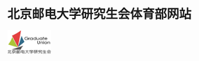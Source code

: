 # 北京邮电大学研究生会体育部网站

<div algin='left'>
    <img src='./images/buptyh.png' width="100" alt='北邮研会logo' align=center />
</div>
